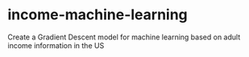 # income-machine-learning
Create a Gradient Descent model for machine learning based on adult income information in the US
